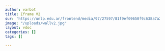 ```yaml
---
author: varbot
title: Iframe V2
sur: 'https://unlp.edu.ar/frontend/media/97/27597/81f9ef09650f9c638a7a2dab325664e8.pdf'
image: "/uploads/wallv2.jpg"
layout: vdoc
categories: []
tags: []

---
```

